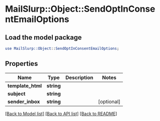 # MailSlurp::Object::SendOptInConsentEmailOptions

## Load the model package
```perl
use MailSlurp::Object::SendOptInConsentEmailOptions;
```

## Properties
Name | Type | Description | Notes
------------ | ------------- | ------------- | -------------
**template_html** | **string** |  | 
**subject** | **string** |  | 
**sender_inbox** | **string** |  | [optional] 

[[Back to Model list]](../README#documentation-for-models) [[Back to API list]](../README#documentation-for-api-endpoints) [[Back to README]](../README)


